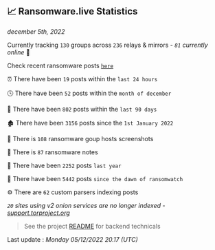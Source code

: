 
## 📈 Ransomware.live Statistics
_december 5th, 2022_

Currently tracking `130` groups across `236` relays & mirrors - _`81` currently online_ 📡

Check recent ransomware posts [`here`](recentposts.md)


⏰ There have been `19` posts within the `last 24 hours`

🕓 There have been `52` posts within the `month of december`

📅 There have been `802` posts within the `last 90 days`

🏚 There have been `3156` posts since the `1st January 2022`

📸 There is `108` ransomware goup hosts screenshots

📝 There is `87` ransomware notes

🚀 There have been `2252` posts `last year`

🐣 There have been `5442` posts `since the dawn of ransomwatch`

⚙️ There are `62` custom parsers indexing posts

_`20` sites using v2 onion services are no longer indexed - [support.torproject.org](https://support.torproject.org/onionservices/v2-deprecation/)_

> See the project [README](https://github.com/jmousqueton/ransomwatch#readme) for backend technicals



Last update : _Monday 05/12/2022 20.17 (UTC)_

